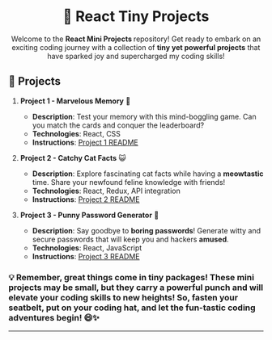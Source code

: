 
<h1 align="center">🌟 React Tiny Projects</h1>

<p align="center">Welcome to the <strong>React Mini Projects </strong>repository! Get ready to embark on an exciting coding journey with a collection of <strong>tiny yet powerful projects</strong> that have sparked joy and supercharged my coding skills!</p>


## 🚀 Projects

1. **Project 1 - Marvelous Memory** 🧠
   - **Description**: Test your memory with this mind-boggling game. Can you match the cards and conquer the leaderboard?
   - **Technologies**: React, CSS
   - **Instructions**: [Project 1 README](project1/README.md)

2. **Project 2 - Catchy Cat Facts** 😺
   - **Description**: Explore fascinating cat facts while having a <strong>meowtastic</strong> time. Share your newfound feline knowledge with friends!
   - **Technologies**: React, Redux, API integration
   - **Instructions**: [Project 2 README](project2/README.md)

3. **Project 3 - Punny Password Generator** 🔐
   - **Description**: Say goodbye to <strong>boring passwords</strong>! Generate witty and secure passwords that will keep you and hackers <strong>amused</strong>.
   - **Technologies**: React, JavaScript
   - **Instructions**: [Project 3 README](project3/README.md)

### 💡 Remember, great things come in <strong>tiny packages</strong>! These mini projects may be small, but they carry a <strong>powerful punch</strong> and will elevate your coding skills to new heights! So, fasten your seatbelt, put on your coding hat, and let the <strong>fun-tastic coding adventures</strong> begin! 😄✨

---

